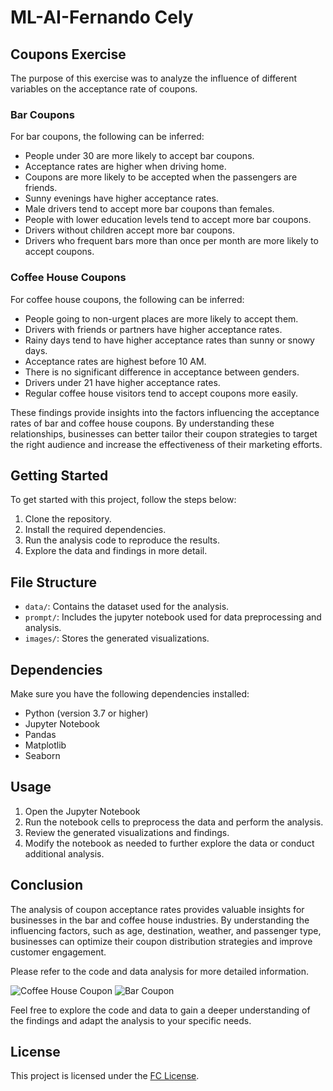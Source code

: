 

<html>
<h1>ML-AI-Fernando Cely</h1>

<h2>Coupons Exercise</h2>

<p>The purpose of this exercise was to analyze the influence of different variables on the acceptance rate of coupons.</p>

<h3>Bar Coupons</h3>

<p>For bar coupons, the following can be inferred:</p>

<ul>
  <li>People under 30 are more likely to accept bar coupons.</li>
  <li>Acceptance rates are higher when driving home.</li>
  <li>Coupons are more likely to be accepted when the passengers are friends.</li>
  <li>Sunny evenings have higher acceptance rates.</li>
  <li>Male drivers tend to accept more bar coupons than females.</li>
  <li>People with lower education levels tend to accept more bar coupons.</li>
  <li>Drivers without children accept more bar coupons.</li>
  <li>Drivers who frequent bars more than once per month are more likely to accept coupons.</li>
</ul>

<h3>Coffee House Coupons</h3>

<p>For coffee house coupons, the following can be inferred:</p>

<ul>
  <li>People going to non-urgent places are more likely to accept them.</li>
  <li>Drivers with friends or partners have higher acceptance rates.</li>
  <li>Rainy days tend to have higher acceptance rates than sunny or snowy days.</li>
  <li>Acceptance rates are highest before 10 AM.</li>
  <li>There is no significant difference in acceptance between genders.</li>
  <li>Drivers under 21 have higher acceptance rates.</li>
  <li>Regular coffee house visitors tend to accept coupons more easily.</li>
</ul>

<p>These findings provide insights into the factors influencing the acceptance rates of bar and coffee house coupons. By understanding these relationships, businesses can better tailor their coupon strategies to target the right audience and increase the effectiveness of their marketing efforts.</p>

<h2>Getting Started</h2>

<p>To get started with this project, follow the steps below:</p>

<ol>
  <li>Clone the repository.</li>
  <li>Install the required dependencies.</li>
  <li>Run the analysis code to reproduce the results.</li>
  <li>Explore the data and findings in more detail.</li>
</ol>

<h2>File Structure</h2>

<ul>
  <li><code>data/</code>: Contains the dataset used for the analysis.</li>
  <li><code>prompt/</code>: Includes the jupyter notebook used for data preprocessing and analysis.</li>
  <li><code>images/</code>: Stores the generated visualizations.</li>
</ul>

<h2>Dependencies</h2>

<p>Make sure you have the following dependencies installed:</p>

<ul>
  <li>Python (version 3.7 or higher)</li>
  <li>Jupyter Notebook</li>
  <li>Pandas</li>
  <li>Matplotlib</li>
  <li>Seaborn</li>
</ul>



<h2>Usage</h2>

<ol>
  <li>Open the Jupyter Notebook
  <li>Run the notebook cells to preprocess the data and perform the analysis.</li>
  <li>Review the generated visualizations and findings.</li>
  <li>Modify the notebook as needed to further explore the data or conduct additional analysis.</li>
</ol>

<h2>Conclusion</h2>

<p>The analysis of coupon acceptance rates provides valuable insights for businesses in the bar and coffee house industries. By understanding the influencing factors, such as age, destination, weather, and passenger type, businesses can optimize their coupon distribution strategies and improve customer engagement.</p>

<p>Please refer to the code and data analysis for more detailed information.</p>

<img src="https://github.com/fcely/ML/tree/main/Coupons/images/coffee_house_coupon.jpg" alt="Coffee House Coupon">


<img src="https://github.com/fcely/ML/tree/main/Coupons/images/bar_coupon.jpg" alt="Bar Coupon">


<p>Feel free to explore the code and data to gain a deeper understanding of the findings and adapt the analysis to your specific needs.</p>

<h2>License</h2>

<p>This project is licensed under the <a href="LICENSE">FC License</a>.</p>


